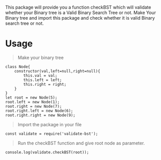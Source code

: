 This package will provide you a function checkBST which will validate whether your Binary tree is a Valid Binary Search Tree or not.
Make Your Binary tree and import this package and check whether it is valid Binary search tree or not.

# Usage
> Make your binary tree
```
class Node{
    constructor(val,left=null,right=null){
        this.val = val;
        this.left = left;
        this.right = right;
    }
}
let root = new Node(5);
root.left = new Node(1);
root.right = new Node(7);
root.right.left = new Node(6);
root.right.right = new Node(9);

```
>Import the package in your file
```
const validate = require('validate-bst');
```
> Run the checkBST function and give root node as parameter.

```
console.log(validate.checkBST(root));
```